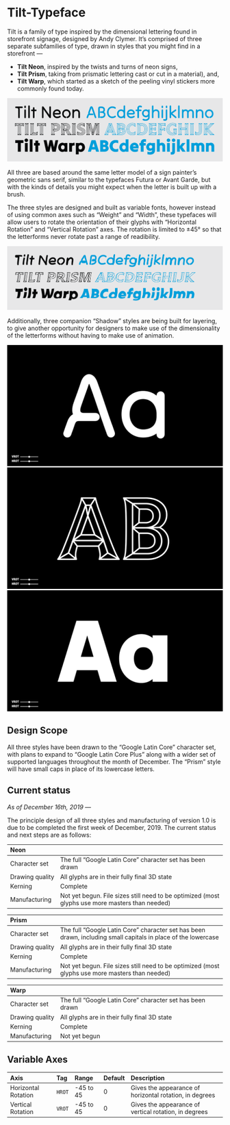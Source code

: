 # Tilt-Typeface

Tilt is a family of type inspired by the dimensional lettering found in storefront signage, designed by Andy Clymer. It’s comprised of three separate subfamilies of type, drawn in styles that you might find in a storefront — 

- **Tilt Neon**, inspired by the twists and turns of neon signs,
- **Tilt Prism**, taking from prismatic lettering cast or cut in a material), and,
- **Tilt Warp**, which started as a sketch of the peeling vinyl stickers more commonly found today.

![Tilt family overview](/images/Tilt-Family.png?raw=true "Tilt family overview")

All three are based around the same letter model of a sign painter’s geometric sans serif, similar to the typefaces Futura or Avant Garde, but with the kinds of details you might expect when the letter is built up with a brush. 

The three styles are designed and built as variable fonts, however instead of using common axes such as “Weight” and “Width”, these typefaces will allow users to rotate the orientation of their glyphs with “Horizontal Rotation” and “Vertical Rotation” axes. The rotation is limited to ±45° so that the letterforms never rotate past a range of readibility.

![Tilt family overview rotated](/images/Tilt-Family-Rotated.png?raw=true "Tilt family overview, rotated")

Additionally, three companion “Shadow” styles are being built for layering, to give another opportunity for designers to make use of the dimensionality of the letterforms without having to make use of animation.

![Tilt Neon](/images/Neon-Aa-Big.gif?raw=true "Tilt Neon")
![Tilt Prism](/images/Prism-Aa-Big.gif?raw=true "Tilt Prism")
![Tilt Warp](/images/Warp-Aa-Big.gif?raw=true "Tilt Warp")

## Design Scope

All three styles have been drawn to the “Google Latin Core” character set, with plans to expand to “Google Latin Core Plus” along with a wider set of supported languages throughout the month of December. The “Prism” style will have small caps in place of its lowercase letters.

## Current status

*As of December 16th, 2019 —*

The principle design of all three styles and manufacturing of version 1.0 is due to be completed the first week of December, 2019. The current status and next steps are as follows:

| Neon | |
| :--- | :--- |
| Character set | The full “Google Latin Core” character set has been drawn |
| Drawing quality | All glyphs are in their fully final 3D state |
| Kerning | Complete |
| Manufacturing | Not yet begun. File sizes still need to be optimized (most glyphs use more masters than needed) |

| Prism | |
| :--- | :--- |
| Character set | The full “Google Latin Core” character set has been drawn, including small capitals in place of the lowercase |
| Drawing quality | All glyphs are in their fully final 3D state |
| Kerning | Complete |
| Manufacturing | Not yet begun. File sizes still need to be optimized (most glyphs use more masters than needed) |

| Warp | |
| :--- | :--- |
| Character set | The full “Google Latin Core” character set has been drawn |
| Drawing quality | All glyphs are in their fully final 3D state |
| Kerning | Complete |
| Manufacturing | Not yet begun |


## Variable Axes

| Axis | Tag | Range | Default | Description |
| :--- | :--- | :--- | :--- | :--- |
| Horizontal Rotation | `HROT` | -45 to 45 | 0 | Gives the appearance of horizontal rotation, in degrees |
| Vertical Rotation | `VROT` | -45 to 45 | 0 | Gives the appearance of vertical rotation, in degrees |
